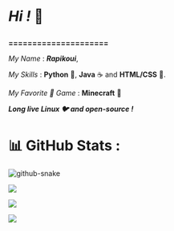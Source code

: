 # ***Hi !*** 👋 <p>
**=====================** <p>
*My Name* : ***Rapikoui***, <p>
*My Skills* : **Python** 🐍, **Java** ☕ and **HTML/CSS** 🌁. <p>
*My Favorite 💜 Game* : **Minecraft** 🌳 <p>
***Long live Linux 🐦 and open-source !***
# 📊 GitHub Stats :

<picture>
  <source media="(prefers-color-scheme: dark)" srcset="https://github.com/Rapikoui-Coder/Rapikoui-Coder/blob/output/github-snake-dark.svg">
  <source media="(prefers-color-scheme: light)" srcset="https://github.com/Rapikoui-Coder/Rapikoui-Coder/blob/output/github-snake.svg">
  <img alt="github-snake" src="https://github.com/Rapikoui-Coder/Rapikoui-Coder/blob/output/github-snake.svg">
</picture>

<p>
  <picture class="ghStats">
  <source
    srcset="https://github-readme-stats.vercel.app/api?username=Rapikoui-Coder&theme=dracula&count_private=true&show_icons=true"
    media="(prefers-color-scheme: dark)"
  />
  <source
    srcset="https://github-readme-stats.vercel.app/api?username=Rapikoui-Coder&count_private=true&show_icons=true"
    media="(prefers-color-scheme: light), (prefers-color-scheme: no-preference)"
  />
  <img src="https://github-readme-stats.vercel.app/api?username=Rapikoui-Coder&theme=dracula&count_private=true&show_icons=true" />
  </picture>
</p>
<p>
  <picture class="streak">
    <source 
      srcset="https://github-readme-streak-stats.herokuapp.com/?user=Rapikoui-Coder&theme=dracula"
      media="(prefers-color-scheme: dark)"
    />
    <source
      srcset="https://github-readme-streak-stats.herokuapp.com/?user=Rapikoui-Coder"
      media="(prefers-color-scheme: light), (prefers-color-scheme: no-preference)"
    />
    <img src="https://github-readme-streak-stats.herokuapp.com/?user=Rapikoui-Coder&theme=dracula" />
  </picture>
</p>
<p>
  <picture class="lang">
    <source 
      srcset="https://github-readme-stats.vercel.app/api/top-langs/?username=Rapikoui-Coder&theme=dracula&count_private=true"
      media="(prefers-color-scheme: dark)"
    />
    <source
      srcset="https://github-readme-stats.vercel.app/api/top-langs/?username=Rapikoui-Coder&count_private=true"
      media="(prefers-color-scheme: light), (prefers-color-scheme: no-preference)"
    />
    <img src="https://github-readme-stats.vercel.app/api/top-langs/?username=Rapikoui-Coder&theme=dracula&count_private=true" />
  </picture>
</p>

